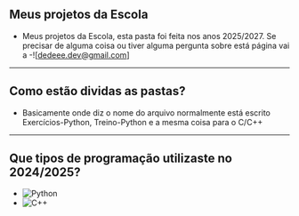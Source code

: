 ## Meus projetos da Escola

- Meus projetos da Escola, esta pasta foi feita nos anos 2025/2027. Se precisar de alguma coisa ou tiver alguma pergunta sobre está página vai a -![dedeee.dev@gmail.com]

---
## Como estão dividas as pastas?

- Basicamente onde diz o nome do arquivo normalmente está escrito Exercícios-Python, Treino-Python e a mesma coisa para o C/C++

---

## Que tipos de programação utilizaste no 2024/2025?

- ![Python](https://img.shields.io/badge/Python-3776AB?style=for-the-badge&logo=python&logoColor=white)
- ![C++](https://img.shields.io/badge/C%2B%2B-00599C?style=for-the-badge&logo=cplusplus&logoColor=white)
